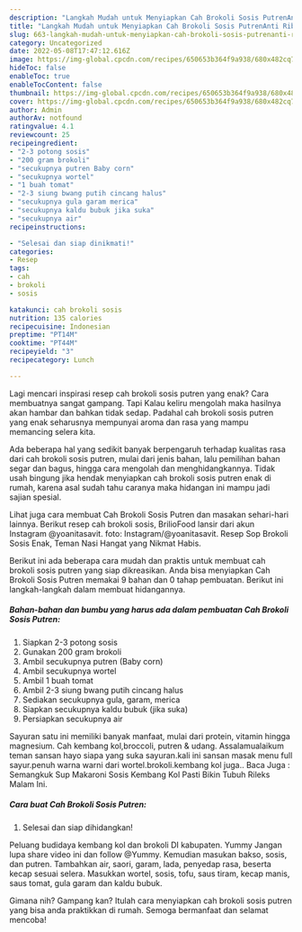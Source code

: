 ```yaml
---
description: "Langkah Mudah untuk Menyiapkan Cah Brokoli Sosis PutrenAnti Ribet"
title: "Langkah Mudah untuk Menyiapkan Cah Brokoli Sosis PutrenAnti Ribet"
slug: 663-langkah-mudah-untuk-menyiapkan-cah-brokoli-sosis-putrenanti-ribet
category: Uncategorized
date: 2022-05-08T17:47:12.616Z
image: https://img-global.cpcdn.com/recipes/650653b364f9a938/680x482cq70/cah-brokoli-sosis-putren-foto-resep-utama.jpg
hideToc: false
enableToc: true
enableTocContent: false
thumbnail: https://img-global.cpcdn.com/recipes/650653b364f9a938/680x482cq70/cah-brokoli-sosis-putren-foto-resep-utama.jpg
cover: https://img-global.cpcdn.com/recipes/650653b364f9a938/680x482cq70/cah-brokoli-sosis-putren-foto-resep-utama.jpg
author: Admin
authorAv: notfound
ratingvalue: 4.1
reviewcount: 25
recipeingredient:
- "2-3 potong sosis"
- "200 gram brokoli"
- "secukupnya putren Baby corn"
- "secukupnya wortel"
- "1 buah tomat"
- "2-3 siung bwang putih cincang halus"
- "secukupnya gula garam merica"
- "secukupnya kaldu bubuk jika suka"
- "secukupnya air"
recipeinstructions:

- "Selesai dan siap dinikmati!"
categories:
- Resep
tags:
- cah
- brokoli
- sosis

katakunci: cah brokoli sosis 
nutrition: 135 calories
recipecuisine: Indonesian
preptime: "PT14M"
cooktime: "PT44M"
recipeyield: "3"
recipecategory: Lunch

---
```



Lagi mencari inspirasi resep cah brokoli sosis putren yang enak? Cara membuatnya sangat gampang. Tapi Kalau keliru mengolah maka hasilnya akan hambar dan bahkan tidak sedap. Padahal cah brokoli sosis putren yang enak seharusnya mempunyai aroma dan rasa yang mampu memancing selera kita.


Ada beberapa hal yang sedikit banyak berpengaruh terhadap kualitas rasa dari cah brokoli sosis putren, mulai dari jenis bahan, lalu pemilihan bahan segar dan bagus, hingga cara mengolah dan menghidangkannya. Tidak usah bingung jika hendak menyiapkan cah brokoli sosis putren enak di rumah, karena asal sudah tahu caranya maka hidangan ini mampu jadi sajian spesial.

Lihat juga cara membuat Cah Brokoli Sosis Putren dan masakan sehari-hari lainnya. Berikut resep cah brokoli sosis, BrilioFood lansir dari akun Instagram @yoanitasavit. foto: Instagram/@yoanitasavit. Resep Sop Brokoli Sosis Enak, Teman Nasi Hangat yang Nikmat Habis.


Berikut ini ada beberapa cara mudah dan praktis untuk membuat cah brokoli sosis putren yang siap dikreasikan. Anda bisa menyiapkan Cah Brokoli Sosis Putren memakai 9 bahan dan 0 tahap pembuatan. Berikut ini langkah-langkah dalam membuat hidangannya.

<!--inarticleads1-->

##### Bahan-bahan dan bumbu yang harus ada dalam pembuatan Cah Brokoli Sosis Putren:

1. Siapkan 2-3 potong sosis
1. Gunakan 200 gram brokoli
1. Ambil secukupnya putren (Baby corn)
1. Ambil secukupnya wortel
1. Ambil 1 buah tomat
1. Ambil 2-3 siung bwang putih cincang halus
1. Sediakan secukupnya gula, garam, merica
1. Siapkan secukupnya kaldu bubuk (jika suka)
1. Persiapkan secukupnya air


Sayuran satu ini memiliki banyak manfaat, mulai dari protein, vitamin hingga magnesium. Cah kembang kol,broccoli, putren &amp; udang. Assalamualaikum teman sansan hayo siapa yang suka sayuran.kali ini sansan masak menu full sayur.penuh warna warni dari wortel.brokoli.kembang kol juga.. Baca Juga : Semangkuk Sup Makaroni Sosis Kembang Kol Pasti Bikin Tubuh Rileks Malam Ini. 

<!--inarticleads2-->

##### Cara buat Cah Brokoli Sosis Putren:


1. Selesai dan siap dihidangkan!

Peluang budidaya kembang kol dan brokoli DI kabupaten. Yummy Jangan lupa share video ini dan follow @Yummy. Kemudian masukan bakso, sosis, dan putren. Tambahkan air, saori, garam, lada, penyedap rasa, beserta kecap sesuai selera. Masukkan wortel, sosis, tofu, saus tiram, kecap manis, saus tomat, gula garam dan kaldu bubuk. 

Gimana nih? Gampang kan? Itulah cara menyiapkan cah brokoli sosis putren yang bisa anda praktikkan di rumah. Semoga bermanfaat dan selamat mencoba!
